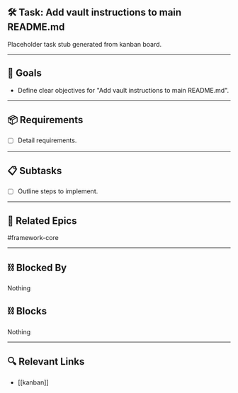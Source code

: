 ## 🛠️ Task: Add vault instructions to main README.md

Placeholder task stub generated from kanban board.

---

## 🎯 Goals

- Define clear objectives for "Add vault instructions to main README.md".

---

## 📦 Requirements

- [ ] Detail requirements.

---

## 📋 Subtasks

- [ ] Outline steps to implement.

---

## 🔗 Related Epics

#framework-core

---

## ⛓️ Blocked By

Nothing

## ⛓️ Blocks

Nothing

---

## 🔍 Relevant Links

- [[kanban]]
